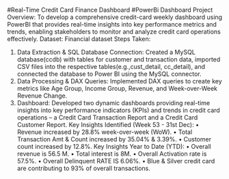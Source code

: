 #Real-Time Credit Card Finance Dashboard
#PowerBi Dashboard
Project Overview: To develop a comprehensive credit-card weekly dashboard using PowerBI that provides real-time insights into key performance metrics and trends, enabling stakeholders 
                  to monitor and analyze credit card operations effectively.
Dataset: Financial dataset
Steps Taken:
 1) Data Extraction & SQL Database Connection: Created a MySQL database(ccdb) with tables for customer and transaction data, imported CSV files into the respective
    tables(e.g.,cust_detail, cc_detail), and connected the database to Power BI using the MySQL connector.
 3) Data Processing & DAX Queries: Implemented DAX queries to create key metrics like Age Group, Income Group, Revenue, and Week-over-Week Revenue Change.
 4) Dashboard: Developed two dynamic dashboards providing real-time insights into key performance indicators (KPIs) and trends in credit card operations – a Credit Card
    Transaction Report and a Credit Card Customer Report.
Key Insights Identified (Week 53 - 31st Dec):
      • Revenue increased by 28.8% week-over-week (WoW).
      • Total Transaction Amt & Count increased by 35.04% & 3.39%.
      • Customer count increased by 12.8%.
Key Insights Year to Date (YTD):
      • Overall revenue is 56.5 M.
      • Total interest is 8M.
      • Overall Activation rate is 57.5%.
      • Overall Delinquent RATE IS 6.06%.
      • Blue & Silver credit card are contributing to 93% of overall transactions.

      




